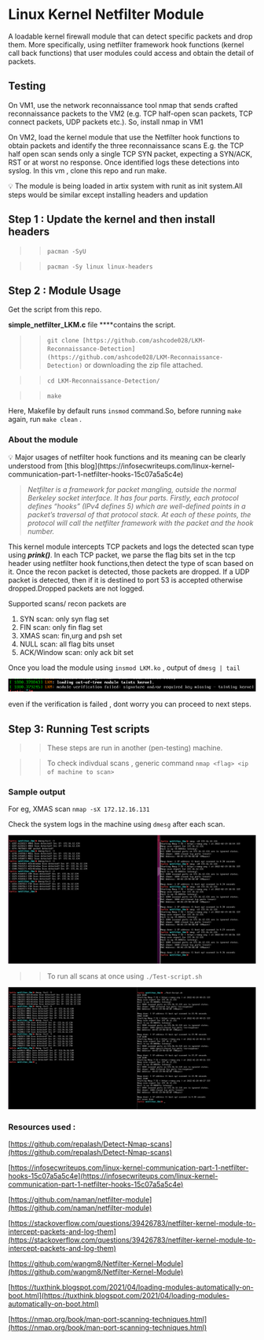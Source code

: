 # Linux Kernel Netfilter Module

A loadable kernel firewall module that can detect specific packets and drop them. 
More specifically, using netfilter framework hook functions
(kernel call back functions) that user modules could access and obtain the detail of
packets.

## Testing
On VM1, use the network reconnaissance tool nmap that sends crafted
reconnaissance packets to the VM2 (e.g. TCP half-open scan packets, TCP connect
packets, UDP packets etc.). So, install nmap in VM1

On VM2, load the kernel module that use the Netfilter hook
functions to obtain packets and identify the three reconnaissance scans E.g. the TCP half open
scan sends only a single TCP SYN packet, expecting a SYN/ACK, RST or at worst no
response. Once identified logs these detections into syslog.
In this vm , clone this repo and run make.

<aside>
💡 The module is being loaded in artix system with runit as init system.All steps would be similar except installing headers and updation

</aside>

## Step 1 : Update the kernel and then install headers

>> `pacman -SyU` 

>> `pacman -Sy linux linux-headers`

## Step 2 : Module Usage

Get the script from this repo.

**simple_netfilter_LKM.c** file ****contains the script.

>>`git clone [https://github.com/ashcode028/LKM-Reconnaissance-Detection](https://github.com/ashcode028/LKM-Reconnaissance-Detection)` or downloading the zip file attached.

>>`cd LKM-Reconnaissance-Detection/`

>> `make`

Here, Makefile by default runs `insmod` command.So, before running `make` again, run `make clean` .

### About the module

<aside>
💡 Major usages of netfilter hook functions and its meaning can be clearly understood from [this blog](https://infosecwriteups.com/linux-kernel-communication-part-1-netfilter-hooks-15c07a5a5c4e)

> *Netfilter is a framework for packet mangling, outside the normal Berkeley socket interface. It has four parts. Firstly, each protocol defines “hooks” (IPv4 defines 5) which are well-defined points in a packet’s traversal of that protocol stack. At each of these points, the protocol will call the netfilter framework with the packet and the hook number.*
> 
</aside>

This kernel module intercepts TCP packets and logs the detected scan type using ***prink()***. In each TCP packet, we parse the flag bits set in the tcp header using netfilter hook functions,then detect the type of scan based on it. Once the recon packet is detected, those packets are dropped. If a UDP packet is detected, then if it is destined to port 53 is accepted otherwise dropped.Dropped packets are not logged.

Supported scans/ recon packets are 

1. SYN scan: only syn flag set
2. FIN scan: only fin flag set
3. XMAS scan: fin,urg and psh set
4. NULL scan: all flag bits unset
5. ACK/Window scan: only ack bit set

Once you load the module using `insmod LKM.ko` , output of `dmesg | tail`

![Screenshot from 2022-02-20 20-15-55.png](Linux%20Kernel%20Netfilter%20Module%20fc5227bc12664995a805ab67986dabe9/Screenshot_from_2022-02-20_20-15-55.png)

even if the verification is failed , dont worry you can proceed to next steps.

## Step 3: Running Test scripts

>> These steps are run in another (pen-testing) machine.

>> To check indivdual scans , generic command `nmap <flag> <ip of machine to scan>`

### Sample output

For eg, XMAS scan `nmap -sX 172.12.16.131`

Check the system logs in the machine using `dmesg` after each scan.

![Screenshot from 2022-02-20 23-19-45.png](Linux%20Kernel%20Netfilter%20Module%20fc5227bc12664995a805ab67986dabe9/Screenshot_from_2022-02-20_23-19-45.png)

>> To run all scans at once using `./Test-script.sh`

![Screenshot from 2022-02-21 12-57-08.png](Linux%20Kernel%20Netfilter%20Module%20fc5227bc12664995a805ab67986dabe9/Screenshot_from_2022-02-21_12-57-08.png)

### Resources used :

[https://github.com/repalash/Detect-Nmap-scans](https://github.com/repalash/Detect-Nmap-scans)

[https://infosecwriteups.com/linux-kernel-communication-part-1-netfilter-hooks-15c07a5a5c4e](https://infosecwriteups.com/linux-kernel-communication-part-1-netfilter-hooks-15c07a5a5c4e)

[https://github.com/naman/netfilter-module](https://github.com/naman/netfilter-module)

[https://stackoverflow.com/questions/39426783/netfilter-kernel-module-to-intercept-packets-and-log-them](https://stackoverflow.com/questions/39426783/netfilter-kernel-module-to-intercept-packets-and-log-them)

[https://github.com/wangm8/Netfilter-Kernel-Module](https://github.com/wangm8/Netfilter-Kernel-Module)

[https://tuxthink.blogspot.com/2021/04/loading-modules-automatically-on-boot.html](https://tuxthink.blogspot.com/2021/04/loading-modules-automatically-on-boot.html)

[https://nmap.org/book/man-port-scanning-techniques.html](https://nmap.org/book/man-port-scanning-techniques.html)
